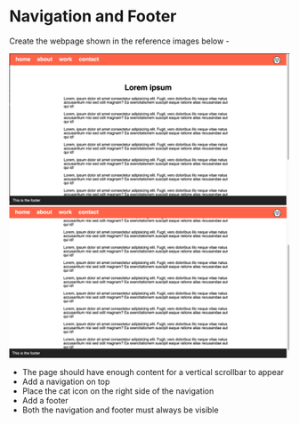 # Navigation and Footer

Create the webpage shown in the reference images below -

![](reference-1.png)
![](reference-2.png)

- The page should have enough content for a vertical scrollbar to appear
- Add a navigation on top
- Place the cat icon on the right side of the navigation
- Add a footer
- Both the navigation and footer must always be visible
